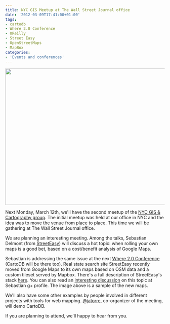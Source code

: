 ```yaml
---
title: NYC GIS Meetup at The Wall Street Journal office
date: '2012-03-09T17:41:00+01:00'
tags:
- cartodb
- Where 2.0 Conference
- OReilly
- Street Easy
- OpenStreetMaps
- MapBox
categories:
- 'Events and conferences'
---
```


<img height="431" src="http://cartodb.s3.amazonaws.com/tumblr/posts/mapa648.png" width="648"/>

Next Monday, March 12th, we'll have the second meetup of the <a href="http://www.meetup.com/nycgis/">NYC GIS &amp; Cartography group</a>. The initial meetup was held at our office in NYC and the idea was to move the venue from place to place. This time we will be gathering at The Wall Street Journal office.

We are planning an interesting meeting. Among the talks, Sebastian Delmont (from <a href="http://streeteasy.com/">StreetEasy</a>) will discuss a hot topic: when rolling your own maps is a good bet, based on a cost/benefit analysis of Google Maps. 

Sebastian is addressing the same issue at the next <a href="http://whereconf.com/where2012">Where 2.0 Conference</a> (CartoDB will be there too). Real state search site StreetEasy recently moved from Google Maps to its own maps based on OSM data and a custom tileset served by Mapbox. There's a full description of StreetEasy's stack <a href="http://whereconf.com/where2012/public/schedule/detail/24494">here</a>. You can also read an <a href="https://plus.google.com/118383351194421484817/posts/foj5A1fURGt">interesting discussion</a> on this topic at Sebastian g+ profile. The image above is a sample of the new maps. 

We'll also have some other examples by people involved in different projects with tools for web mapping. <a href="https://twitter.com/#!/jatorre">@jatorre</a>, co-organizer of the meeting, will demo CartoDB. 

If you are planning to attend, we'll happy to hear from you. 
